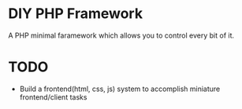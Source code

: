 # DIY PHP Framework
A PHP minimal faramework which allows you to control every bit of it.

# TODO
- Build a frontend(html, css, js) system to accomplish miniature frontend/client tasks
